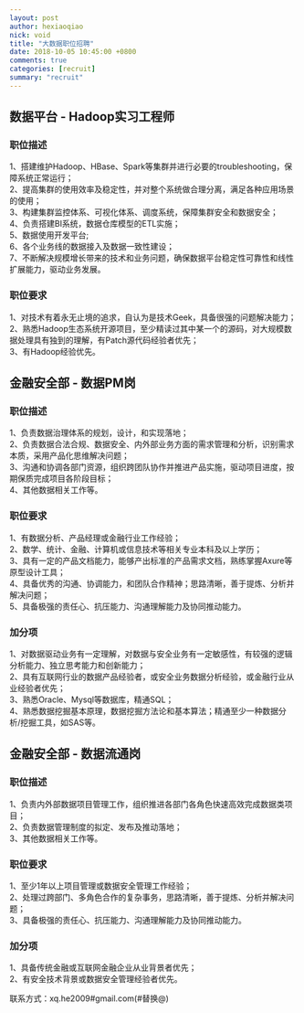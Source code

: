 ```yaml
---
layout: post
author: hexiaoqiao
nick: void
title: "大数据职位招聘"
date: 2018-10-05 10:45:00 +0800
comments: true
categories: [recruit]
summary: "recruit"
---
```


## 数据平台 - Hadoop实习工程师
### 职位描述
1、搭建维护Hadoop、HBase、Spark等集群并进行必要的troubleshooting，保障系统正常运行；  
2、提高集群的使用效率及稳定性，并对整个系统做合理分离，满足各种应用场景的使用；  
3、构建集群监控体系、可视化体系、调度系统，保障集群安全和数据安全；  
4、负责搭建BI系统，数据仓库模型的ETL实施；  
5、数据使用开发平台;  
6、各个业务线的数据接入及数据一致性建设；  
7、不断解决规模增长带来的技术和业务问题，确保数据平台稳定性可靠性和线性扩展能力，驱动业务发展。  

### 职位要求
1、对技术有着永无止境的追求，自认为是技术Geek，具备很强的问题解决能力；  
2、熟悉Hadoop生态系统开源项目，至少精读过其中某一个的源码，对大规模数据处理具有独到的理解，有Patch源代码经验者优先；  
3、有Hadoop经验优先。

## 金融安全部 - 数据PM岗
### 职位描述
1、负责数据治理体系的规划，设计，和实现落地；  
2、负责数据合法合规、数据安全、内外部业务方面的需求管理和分析，识别需求本质，采用产品化思维解决问题；  
3、沟通和协调各部门资源，组织跨团队协作并推进产品实施，驱动项目进度，按期保质完成项目各阶段目标；  
4、其他数据相关工作等。  

### 职位要求
1、有数据分析、产品经理或金融行业工作经验；  
2、数学、统计、金融、计算机或信息技术等相关专业本科及以上学历；  
3、具有一定的产品文档能力，能够产出标准的产品需求文档，熟练掌握Axure等原型设计工具；  
4、具备优秀的沟通、协调能力，和团队合作精神；思路清晰，善于提炼、分析并解决问题；  
5、具备极强的责任心、抗压能力、沟通理解能力及协同推动能力。  

### 加分项
1、对数据驱动业务有一定理解，对数据与安全业务有一定敏感性，有较强的逻辑分析能力、独立思考能力和创新能力；  
2、具有互联网行业的数据产品经验者，或安全业务数据分析经验，或金融行业从业经验者优先；  
3、熟悉Oracle、Mysql等数据库，精通SQL；  
4、熟悉数据挖掘基本原理，数据挖掘方法论和基本算法；精通至少一种数据分析/挖掘工具，如SAS等。  

## 金融安全部 - 数据流通岗
### 职位描述
1、负责内外部数据项目管理工作，组织推进各部门各角色快速高效完成数据类项目；  
2、负责数据管理制度的拟定、发布及推动落地；  
3、其他数据相关工作等。  

### 职位要求
1、至少1年以上项目管理或数据安全管理工作经验；  
2、处理过跨部门、多角色合作的复杂事务，思路清晰，善于提炼、分析并解决问题；  
3、具备极强的责任心、抗压能力、沟通理解能力及协同推动能力。  

### 加分项
1、具备传统金融或互联网金融企业从业背景者优先；  
2、有安全技术背景或数据安全管理经验者优先。  

联系方式：xq.he2009#gmail.com(#替换@)
